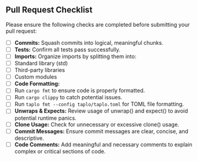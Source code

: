## Pull Request Checklist

Please ensure the following checks are completed before submitting your pull request:

- [ ]	**Commits:** Squash commits into logical, meaningful chunks.
- [ ]	**Tests:** Confirm all tests pass successfully.
- [ ]	**Imports:** Organize imports by splitting them into:
  - [ ]	Standard library (std)
  - [ ]	Third-party libraries
  - [ ]	Custom modules
- [ ]	**Code Formatting:**
  - [ ]	Run `cargo fmt` to ensure code is properly formatted.
  - [ ]	Run `cargo clippy` to catch potential issues.
  - [ ]	Run `taplo fmt --config taplo/taplo.toml` for TOML file formatting.
- [ ]	**Unwraps & Expects:** Review usage of unwrap() and expect() to avoid potential runtime panics.
- [ ]	**Clone Usage:** Check for unnecessary or excessive clone() usage.
- [ ]	**Commit Messages:** Ensure commit messages are clear, concise, and descriptive.
- [ ]	**Code Comments:** Add meaningful and necessary comments to explain complex or critical sections of code.